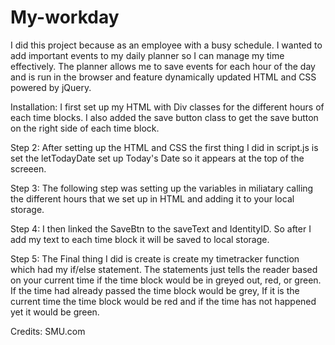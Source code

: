 # My-workday

I did this project because as an employee with a busy schedule. I wanted to add important events to my daily planner so I can manage my time effectively. The planner allows me to save events for each hour of the day and is run in the browser and feature dynamically updated HTML and CSS powered by jQuery.   

Installation: I first set up my HTML with Div classes for the different hours of each time blocks. I also added the save button class to get the save button on the right side of each time block. 

Step 2: After setting up the HTML and CSS the first thing I did in script.js is set the letTodayDate set up Today's Date so it appears at the top of the screeen. 

Step 3: The following step was setting up the variables in miliatary calling the different hours that we set up in HTML and adding it to your local storage. 

Step 4: I then linked the SaveBtn to the saveText and IdentityID. So after I add my text to each time block it will be saved to local storage.

Step 5: The Final thing I did is create is create my timetracker function which had my if/else statement. The statements just tells the reader based on your current time if the time block would be in greyed out, red, or green. If the time had already passed the time block would be grey, If it is the current time the time block would be red and if the time has not happened yet it would be green.





Credits: SMU.com